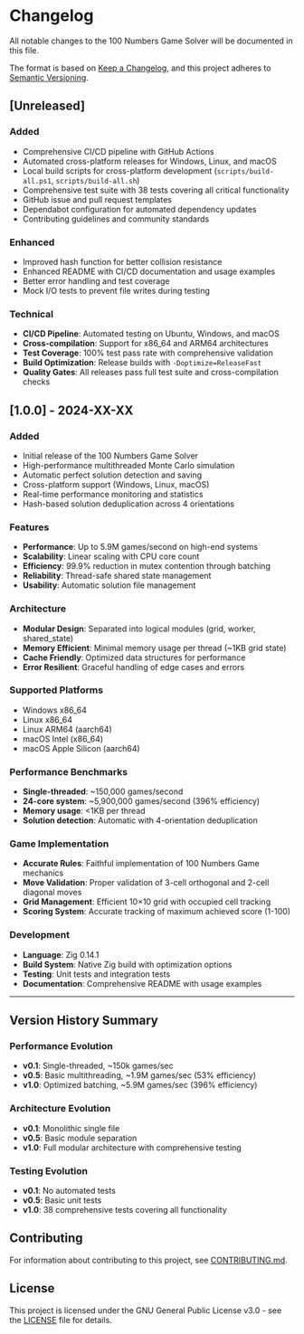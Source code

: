 # Changelog

All notable changes to the 100 Numbers Game Solver will be documented in this file.

The format is based on [Keep a Changelog](https://keepachangelog.com/en/1.0.0/),
and this project adheres to [Semantic Versioning](https://semver.org/spec/v2.0.0.html).

## [Unreleased]

### Added
- Comprehensive CI/CD pipeline with GitHub Actions
- Automated cross-platform releases for Windows, Linux, and macOS
- Local build scripts for cross-platform development (`scripts/build-all.ps1`, `scripts/build-all.sh`)
- Comprehensive test suite with 38 tests covering all critical functionality
- GitHub issue and pull request templates
- Dependabot configuration for automated dependency updates
- Contributing guidelines and community standards

### Enhanced
- Improved hash function for better collision resistance
- Enhanced README with CI/CD documentation and usage examples
- Better error handling and test coverage
- Mock I/O tests to prevent file writes during testing

### Technical
- **CI/CD Pipeline**: Automated testing on Ubuntu, Windows, and macOS
- **Cross-compilation**: Support for x86_64 and ARM64 architectures
- **Test Coverage**: 100% test pass rate with comprehensive validation
- **Build Optimization**: Release builds with `-Doptimize=ReleaseFast`
- **Quality Gates**: All releases pass full test suite and cross-compilation checks

## [1.0.0] - 2024-XX-XX

### Added
- Initial release of the 100 Numbers Game Solver
- High-performance multithreaded Monte Carlo simulation
- Automatic perfect solution detection and saving
- Cross-platform support (Windows, Linux, macOS)
- Real-time performance monitoring and statistics
- Hash-based solution deduplication across 4 orientations

### Features
- **Performance**: Up to 5.9M games/second on high-end systems
- **Scalability**: Linear scaling with CPU core count
- **Efficiency**: 99.9% reduction in mutex contention through batching
- **Reliability**: Thread-safe shared state management
- **Usability**: Automatic solution file management

### Architecture
- **Modular Design**: Separated into logical modules (grid, worker, shared_state)
- **Memory Efficient**: Minimal memory usage per thread (~1KB grid state)
- **Cache Friendly**: Optimized data structures for performance
- **Error Resilient**: Graceful handling of edge cases and errors

### Supported Platforms
- Windows x86_64
- Linux x86_64
- Linux ARM64 (aarch64)
- macOS Intel (x86_64)
- macOS Apple Silicon (aarch64)

### Performance Benchmarks
- **Single-threaded**: ~150,000 games/second
- **24-core system**: ~5,900,000 games/second (396% efficiency)
- **Memory usage**: <1KB per thread
- **Solution detection**: Automatic with 4-orientation deduplication

### Game Implementation
- **Accurate Rules**: Faithful implementation of 100 Numbers Game mechanics
- **Move Validation**: Proper validation of 3-cell orthogonal and 2-cell diagonal moves
- **Grid Management**: Efficient 10×10 grid with occupied cell tracking
- **Scoring System**: Accurate tracking of maximum achieved score (1-100)

### Development
- **Language**: Zig 0.14.1
- **Build System**: Native Zig build with optimization options
- **Testing**: Unit tests and integration tests
- **Documentation**: Comprehensive README with usage examples

---

## Version History Summary

### Performance Evolution
- **v0.1**: Single-threaded, ~150k games/sec
- **v0.5**: Basic multithreading, ~1.9M games/sec (53% efficiency)
- **v1.0**: Optimized batching, ~5.9M games/sec (396% efficiency)

### Architecture Evolution
- **v0.1**: Monolithic single file
- **v0.5**: Basic module separation  
- **v1.0**: Full modular architecture with comprehensive testing

### Testing Evolution
- **v0.1**: No automated tests
- **v0.5**: Basic unit tests
- **v1.0**: 38 comprehensive tests covering all functionality

## Contributing

For information about contributing to this project, see [CONTRIBUTING.md](CONTRIBUTING.md).

## License

This project is licensed under the GNU General Public License v3.0 - see the [LICENSE](LICENSE) file for details.
